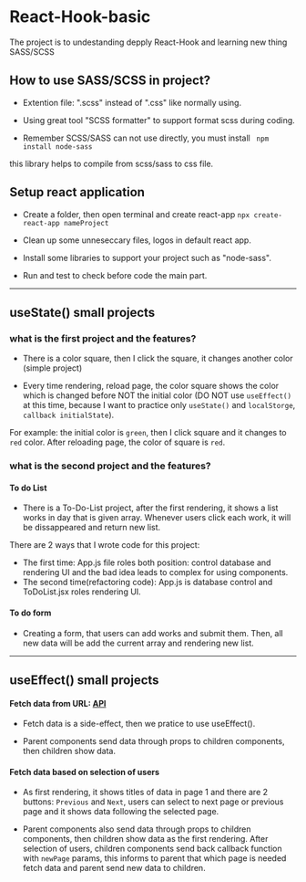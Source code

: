 # React-Hook-basic
The project is to undestanding depply React-Hook and learning new thing SASS/SCSS

## How to use SASS/SCSS in project?
- Extention file: ".scss" instead of ".css" like normally using.

- Using great tool "SCSS formatter" to support format scss during coding.

- Remember SCSS/SASS can not use directly, you must install 
` npm install node-sass` 

this library helps to compile from scss/sass to css file.

## Setup react application
- Create a folder, then open terminal and create react-app 
`npx create-react-app nameProject`

- Clean up some unneseccary files, logos in default react app.

- Install some libraries to support your project such as "node-sass".

- Run and test to check before code the main part.

---------------------------------------------------------
## useState() small projects
### what is the first project and the features? 
- There is a color square, then I click the square, it changes another color (simple project)

- Every time rendering, reload page, the color square shows the color which is changed before NOT the initial color (DO NOT use `useEffect()` at this time, because I want to practice only `useState()` and `localStorge`, `callback initialState`).

For example: the initial color is `green`, then I click square and it changes to `red` color. After reloading page, the color of square is `red`.

### what is the second project and the features? 
#### To do List
- There is a To-Do-List project, after the first rendering, it shows a list works in day that is given array. Whenever users click each work, it will be dissappeared and return new list.

There are 2 ways that I wrote code for this project:
- The first time: App.js file roles both position: control database and rendering UI and the bad idea leads to complex for using components.
- The second time(refactoring code): App.js is database control and ToDoList.jsx roles rendering UI.

#### To do form
- Creating a form, that users can add works and submit them. Then, all new data will be add the current array and rendering new list.
---------------------------------------------------------
## useEffect() small projects
#### Fetch data from URL: [API](http://js-post-api.herokuapp.com/api/posts?_limit=10&_page=1)
- Fetch data is a side-effect, then we pratice to use useEffect().

- Parent components send data through props to children components, then children show data.

#### Fetch data based on selection of users
- As first rendering, it shows titles of data in page 1 and there are 2 buttons: `Previous` and `Next`, users can select to next page or previous page and it shows data following the selected page.

- Parent components also send data through props to children components, then children show data as the first rendering. After selection of users, children components send back callback function with `newPage` params, this informs to parent that which page is needed fetch data and parent send new data to children.



